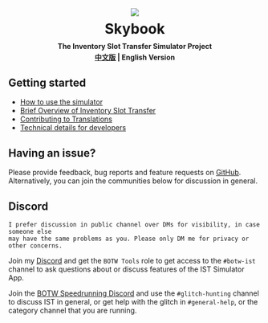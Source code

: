 <div style="display:flex;justify-content:center">
    <img src="/icon.svg" />
</div>
<h1 style="text-align:center;margin:0.3em">
    <span class="header">Skybook</span>
</h1>
<h4 style="text-align:center;margin:0.2em;color:var(--warning-border)">
    <span class="header">The Inventory Slot Transfer Simulator Project</span>
</h4>
<h4 style="text-align:center;margin:0.2em;">
    <a href="/zh/index.html">中文版</a> | English Version
</h4>

## Getting started
- [How to use the simulator](./user/index.md)
- [Brief Overview of Inventory Slot Transfer](./ist/index.md)
- [Contributing to Translations](./developer/contributing/translation.md)
- [Technical details for developers](./developer/index.md)

## Having an issue?
Please provide feedback, bug reports and feature requests on [GitHub](https://github.com/Pistonite/botw-ist/issues/new).
Alternatively, you can join the communities below for discussion in general.

## Discord
```admonish warning
I prefer discussion in public channel over DMs for visibility, in case someone else
may have the same problems as you. Please only DM me for privacy or other concerns.
```

Join my [Discord](https://discord.gg/xe2wHYrSgB)
and get the `BOTW Tools` role to get access to the `#botw-ist` channel to ask
questions about or discuss features of the IST Simulator App.

Join the [BOTW Speedrunning Discord](https://discord.gg/vjH24SpMhD) and use the `#glitch-hunting` channel
to discuss IST in general, or get help with the glitch in `#general-help`, or
the category channel that you are running.
